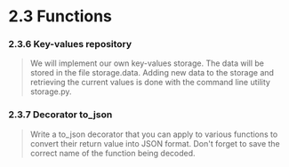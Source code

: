 # 2.3 Functions

### 2.3.6 Key-values repository
> We will implement our own key-values storage. The data will be stored in the file storage.data. Adding new data to the storage and retrieving the current values is done with the command line utility storage.py.

### 2.3.7 Decorator to_json
> Write a to_json decorator that you can apply to various functions to convert their return value into JSON format. Don't forget to save the correct name of the function being decoded.
